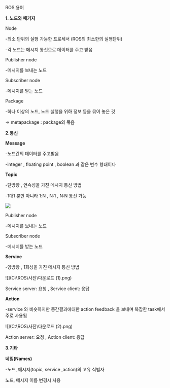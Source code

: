 ROS 용어



**1. 노드와 패키지**



Node

-최소 단위의 실행 가능한 프로세서 (ROS의 최소한의 실행단위)

-각 노드는 메시지 통신으로 데이터를 주고 받음



Publisher node 

-메시지를 보내는 노드



Subscriber node

-메시지를 받는 노드



Package

-하나 이상의 노드, 노드 실행을 위하 정보 등을 묶어 놓은 것

=> metapackage : package의 묶음





**2.통신**



**Message**

-노드간의 데이터를 주고받음

-integer , floating point , boolean 과 같은 변수 형태이다





**Topic**

 -단방향 , 연속성을 가진 메시지 통신 방법

-1대1 뿐만 아니라 1:N , N:1 , N:N 통신 가능



![](C:\ROS\사진\다운로드.png)



Publisher node 

-메시지를 보내는 노드



Subscriber node

-메시지를 받는 노드



**Service**

-양방향 , 1회성을 가진 메시지 통신 방법

![](C:\ROS\사진\다운로드 (1).png)



Service server: 요청 , Service client: 응답



**Action**

-service 와 비슷하지만 중간결과에대한 action feedback 을 보내며 복잡한 task에서 주로 사용됨

![](C:\ROS\사진\다운로드 (2).png)

Action server: 요청 , Action client: 응답





**3.기타**

**네임(Names)**

-노드, 메시지(topic, service ,action)의 고유 식별자

노드, 메시지 이름 변경시 사용

